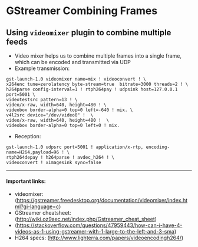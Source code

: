 # GStreamer Combining Frames

## Using `videomixer` plugin to combine multiple feeds
* Video mixer helps us to combine multiple frames into a single frame, which can be encoded and transmitted via UDP
* Example transmission:
```
gst-launch-1.0 videomixer name=mix ! videoconvert ! \
x264enc tune=zerolatency byte-stream=true  bitrate=3000 threads=2 ! \
h264parse config-interval=1 ! rtph264pay ! udpsink host=127.0.0.1 port=5001 \
videotestsrc pattern=13 ! \
video/x-raw, width=640, height=480 ! \
videobox border-alpha=0 top=0 left=-640 ! mix. \
v4l2src device="/dev/video0" !  \
video/x-raw, width=640, height=480 !  \
videobox border-alpha=0 top=0 left=0 ! mix.
```
* Reception:
```
gst-launch-1.0 udpsrc port=5001 ! application/x-rtp, encoding-name=H264,payload=96 ! \
rtph264depay ! h264parse ! avdec_h264 ! \
videoconvert ! ximagesink sync=false
```
***

#### Important links:
* videomixer: (https://gstreamer.freedesktop.org/documentation/videomixer/index.html?gi-language=c)
* GStreamer cheatsheet: (http://wiki.oz9aec.net/index.php/Gstreamer_cheat_sheet)
* (https://stackoverflow.com/questions/47959443/how-can-i-have-4-videos-as-1-using-gstreamer-with-1-large-to-the-left-and-3-sma)
* H264 specs: (http://www.lighterra.com/papers/videoencodingh264/)